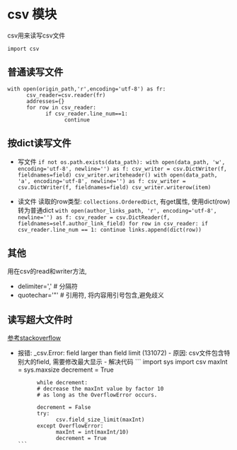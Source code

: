 # csv 模块

csv用来读写csv文件
```
import csv
```

## 普通读写文件
```
with open(origin_path,'r',encoding='utf-8') as fr:
      csv_reader=csv.reader(fr)
      addresses={}
      for row in csv_reader:
            if csv_reader.line_num==1:
                  continue
```

## 按dict读写文件

- 写文件
      ```
      if not os.path.exists(data_path):
            with open(data_path, 'w', encoding='utf-8', newline='') as f:
                  csv_writer = csv.DictWriter(f, fieldnames=field)
                  csv_writer.writeheader()
      with open(data_path, 'a', encoding='utf-8', newline='') as f:
            csv_writer = csv.DictWriter(f, fieldnames=field)
            csv_writer.writerow(item)
      ```

- 读文件
      读取的row类型: `collections.OrderedDict`, 有get属性, 使用dict(row)转为普通dict
      ```
      with open(author_links_path, 'r', encoding='utf-8', newline='') as f:
            csv_reader = csv.DictReader(f, fieldnames=self.author_link_field)
            for row in csv_reader:
                  if csv_reader.line_num == 1:
                  continue
                  links.append(dict(row))
      ```

## 其他

用在csv的read和writer方法, 
- delimiter=','  # 分隔符
- quotechar='"'  # 引用符, 将内容用引号包含,避免歧义

## 读写超大文件时

[参考stackoverflow](https://stackoverflow.com/questions/15063936/csv-error-field-larger-than-field-limit-131072)

- 报错: _csv.Error: field larger than field limit (131072)
      - 原因: csv文件包含特别大的field, 需要修改最大显示
      - 解决代码
      ```
            import sys
            import csv
            maxInt = sys.maxsize
            decrement = True

            while decrement:
            # decrease the maxInt value by factor 10 
            # as long as the OverflowError occurs.

            decrement = False
            try:
                  csv.field_size_limit(maxInt)
            except OverflowError:
                  maxInt = int(maxInt/10)
                  decrement = True
      ```